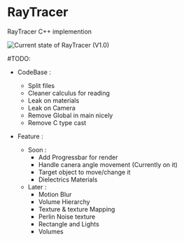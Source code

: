 # RayTracer
RayTracer C++ implemention

![Current state of RayTracer (V1.0)](https://imgur.com/a/ljTLq71)


#TODO:

-	CodeBase :
	- Split files
	- Cleaner calculus for reading
	- Leak on materials
	- Leak on Camera
	- Remove Global in main nicely
	- Remove C type cast

-	Feature :
	- Soon :
		- Add Progressbar for render
		- Handle canera angle movement (Currently on it)
		- Target object to move/change it
		- Dielectrics Materials
	- Later :
		- Motion Blur
		- Volume Hierarchy
		- Texture & texture Mapping
		- Perlin Noise texture
		- Rectangle and Lights
		- Volumes
